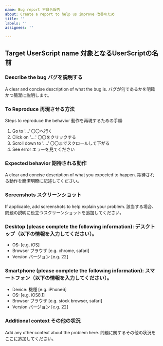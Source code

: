 ```yaml
---
name: Bug report 不具合報告
about: Create a report to help us improve 改善のため
title: ''
labels: ''
assignees: ''

---
```


## Target UserScript name 対象となるUserScriptの名前


### Describe the bug バグを説明する
A clear and concise description of what the bug is. バグが何であるかを明確かつ簡潔に説明します。


### To Reproduce 再現させる方法
Steps to reproduce the behavior 動作を再現するための手順:
1. Go to '...' 〇〇へ行く
2. Click on '....' 〇〇をクリックする
3. Scroll down to '....' 〇〇までスクロールして下がる
4. See error エラーを見てください

### Expected behavior 期待される動作
A clear and concise description of what you expected to happen. 期待される動作を簡潔明瞭に記述してください。


### Screenshots スクリーンショット
If applicable, add screenshots to help explain your problem. 該当する場合、問題の説明に役立つスクリーンショットを追加してください。


### Desktop (please complete the following information): デスクトップ（以下の情報を入力してください）。
 - OS: [e.g. iOS]
 - Browser ブラウザ [e.g. chrome, safari]
 - Version バージョン [e.g. 22]

### Smartphone (please complete the following information): スマートフォン（以下の情報を入力してください）。
 - Device: 機種 [e.g. iPhone6]
 - OS: [e.g. iOS8.1]
 - Browser ブラウザ [e.g. stock browser, safari]
 - Version バージョン [e.g. 22]

### Additional context その他の状況
Add any other context about the problem here. 問題に関するその他の状況をここに追加してください。
